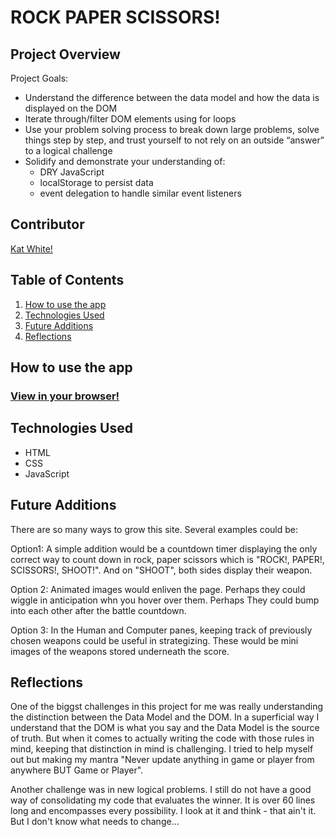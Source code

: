 # ROCK PAPER SCISSORS!

## Project Overview
Project Goals:
* Understand the difference between the data model and how the data is displayed on the DOM
* Iterate through/filter DOM elements using for loops
* Use your problem solving process to break down large problems, solve things step by step, and trust yourself to not rely on an outside “answer” to a logical challenge
* Solidify and demonstrate your understanding of:
  - DRY JavaScript
  - localStorage to persist data
  - event delegation to handle similar event listeners

## Contributor
[Kat White!](https://github.com/k-atwhite)


## Table of Contents
1. [How to use the app](https://github.com/k-atwhite/rock-paper-scissors/blob/main/README.md#how-to-use-the-app)
2. [Technologies Used](https://github.com/k-atwhite/rock-paper-scissors/blob/main/README.md#technologies-used)
3. [Future Additions](https://github.com/k-atwhite/rock-paper-scissors/blob/main/README.md#future-additions)
4. [Reflections](https://github.com/k-atwhite/rock-paper-scissors/blob/main/README.md#reflections)


## How to use the app
### [View in your browser!](https://k-atwhite.github.io/rock-paper-scissors/)


## Technologies Used
* HTML
* CSS
* JavaScript


## Future Additions
There are so many ways to grow this site. Several examples could be:

Option1: A simple addition would be a countdown timer displaying the only correct way to count down in rock, paper scissors which is "ROCK!, PAPER!, SCISSORS!, SHOOT!". And on "SHOOT", both sides display their weapon. 

Option 2: Animated images would enliven the page. Perhaps they could wiggle in anticipation whn you hover over them. Perhaps They could bump into each other after the battle countdown.

Option 3: In the Human and Computer panes, keeping track of previously chosen weapons could be useful in strategizing. These would be mini images of the weapons stored underneath the score. 

## Reflections
One of the biggst challenges in this project for me was really understanding the distinction between the Data Model and the DOM. In a superficial way I understand that the DOM is what you say and the Data Model is the source of truth. But when it comes to actually writing the code with those rules in mind, keeping that distinction in mind is challenging. I tried to help myself out but making my mantra "Never update anything in game or player from anywhere BUT Game or Player". 

Another challenge was in new logical problems. I still do not have a good way of consolidating my code that evaluates the winner. It is over 60 lines long and encompasses every possibility. I look at it and think - that ain't it. But I don't know what needs to change...

